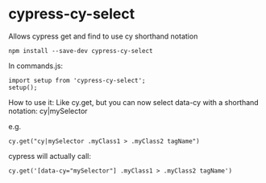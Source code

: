 # cypress-cy-select
Allows cypress get and find to use cy shorthand notation

```
npm install --save-dev cypress-cy-select
```

In commands.js:

```
import setup from 'cypress-cy-select';
setup();
```

How to use it:
Like cy.get, but you can now select data-cy with a shorthand notation: cy|mySelector

e.g.
```
cy.get("cy|mySelector .myClass1 > .myClass2 tagName")
```

cypress will actually call:
```
cy.get('[data-cy="mySelector"] .myClass1 > .myClass2 tagName')
```
